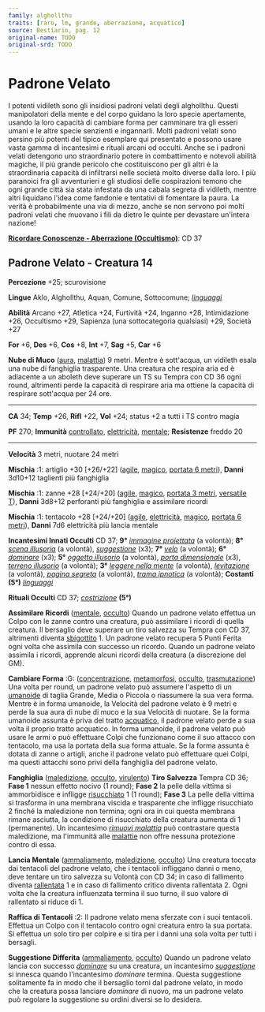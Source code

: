 ```yaml
---
family: alghollthu
traits: [raro, lm, grande, aberrazione, acquatico]
source: Bestiario, pag. 12
original-name: TODO
original-srd: TODO
---
```


# Padrone Velato

I potenti vidileth sono gli insidiosi padroni velati degli alghollthu. Questi
manipolatori della mente e del corpo guidano la loro specie apertamente, usando
la loro capacità di cambiare forma per camminare tra gli esseri umani e le altre
specie senzienti e ingannarli. Molti padroni velati sono persino più potenti del
tipico esemplare qui presentato e possono usare vasta gamma di incantesimi e
rituali arcani od occulti. Anche se i padroni velati detengono uno straordinario
potere in combattimento e notevoli abilità magiche, il più grande pericolo che
costituiscono per gli altri è la straordinaria capacità di infiltrarsi nelle
società molto diverse dalla loro. I più paranoici fra gli avventurieri e gli
studiosi delle cospirazioni temono che ogni grande città sia stata infestata da
una cabala segreta di vidileth, mentre altri liquidano l'idea come fandonie e
tentativi di fomentare la paura. La verità è probabilmente una via di mezzo,
anche se non servono poi molti padroni velati che muovano i fili da dietro le
quinte per devastare un'intera nazione!

**[Ricordare Conoscenze - Aberrazione (Occultismo)](/azioni/ricordare-conoscenze)**:
CD 37

## Padrone Velato - Creatura 14

**Percezione** +25; scurovisione

**Lingue** Aklo, Alghollthu, Aquan, Comune, Sottocomune;
_[linguaggi](/incantesimi/linguaggi)_

**Abilità** Arcano +27, Atletica +24, Furtività +24, Inganno +28, Intimidazione
+26, Occultismo +29, Sapienza (una sottocategoria qualsiasi) +29, Società +27

**For** +6, **Des** +6, **Cos** +8, **Int** +7, **Sag** +5, **Car** +6

**Nube di Muco** ([aura](/tratti/aura), [malattia](/tratti/malattia)) 9 metri.
Mentre è sott'acqua, un vidileth esala una nube di fanghiglia trasparente. Una
creatura che respira aria ed è adiacente a un aboleth deve superare un TS su
Tempra con CD 36 ogni round, altrimenti perde la capacità di respirare aria ma
ottiene la capacità di respirare sott'acqua per 24 ore.

---

**CA** 34; **Temp** +26, **Rifl** +22, **Vol** +24; status +2 a tutti i TS
contro magia

**PF** 270; **Immunità** [controllato](/condizioni/controllato),
[elettricità](/condizioni/elettricita), [mentale](/condizioni/mentale);
**Resistenze** freddo 20

---

**Velocità** 3 metri, nuotare 24 metri

**Mischia** :1: artiglio +30 \[+26/+22] ([agile](/tratti/agile),
[magico](/tratti/magico), [portata 6 metri](/tratti/portata)), **Danni** 3d10+12
taglienti più fanghiglia

**Mischia** :1: zanne +28 \[+24/+20] ([agile](/tratti/agile),
[magico](/tratti/magico), [portata 3 metri](/tratti/portata),
[versatile T](/tratti/versatile)), **Danni** 3d8+12 perforanti più fanghiglia e
assimilare ricordi

**Mischia** :1: tentacolo +28 \[+24/+20] ([agile](/tratti/agile),
[elettricità](/tratti/elettricita), [magico](/tratti/magico),
[portata 6 metri](/tratti/portata)), **Danni** 7d6 elettricità più lancia
mentale

**Incantesimi Innati Occulti** CD 37; **9°**
_[immagine proiettata](/incantesimi/immagine-proiettata)_ (a volontà); **8°**
_[scena illusoria](/incantesimi/scena-illusoria)_ (a volontà),
_[suggestione](/incantesimi/suggestione)_ (x3); **7°**
_[velo](/incantesimi/velo)_ (a volontà); **6°**
_[dominare](/incantesimi/dominare)_ (x3); **5°**
_[oggetto illusorio](/incantesimi/oggetto-illusorio)_ (a volontà),
_[porta dimensionale](/incantesimi/porta-dimensionale)_ (x3),
_[terreno illusorio](/incantesimi/terreno-illusorio)_ (a volontà); **3°**
_[leggere nella mente](/incantesimi/leggere-nella-mente)_ (a volontà),
_[levitazione](/incantesimi/levitazione)_ (a volontà),
_[pagina segreta](/incantesimi/pagina-segreta)_ (a volontà),
_[trama ipnotica](/incantesimi/trama-ipnotica)_ (a volontà); **Costanti (5°)**
_[linguaggi](/incantesimi/linguaggi)_

**Rituali Occulti** CD 37; _[costrizione](/incantesimi/rituali)_ **(5°)**

**Assimilare Ricordi** ([mentale](/tratti/mentale), [occulto](/tratti/occulto))
Quando un padrone velato effettua un Colpo con le zanne contro una creatura, può
assimilare i ricordi di quella creatura. Il bersaglio deve superare un tiro
salvezza su Tempra con CD 37, altrimenti diventa
[sbigottito](/condizioni/sbigottito) 1. Un padrone velato recupera 5 Punti
Ferita ogni volta che assimila con successo un ricordo. Quando un padrone velato
assimila i ricordi, apprende alcuni ricordi della creatura (a discrezione del
GM).

**Cambiare Forma** :G: ([concentrazione](/tratti/concentrazione),
[metamorfosi](/tratti/metamorfosi), [occulto](/tratti/occulto),
[trasmutazione](/tratti/trasmutazione)) Una volta per round, un padrone velato
può assumere l'aspetto di un [umanoide](/tratti/umanoide) di taglia Grande,
Media o Piccola o riassumere la sua vera forma. Mentre è in forma umanoide, la
Velocità del padrone velato è 9 metri e perde la sua aura di nube di muco e la
sua Velocità di nuotare. Se la forma umanoide assunta è priva del tratto
[acquatico](/tratti/acquatico), il padrone velato perde a sua volta il proprio
tratto acquatico. ln forma umanoide, il padrone velato può usare le armi o può
effettuare Colpi che funzionano come il suo attacco con tentacolo, ma usa la
portata della sua forma attuale. Se la forma assunta è dotata di zanne o
artigli, anche il padrone velato può effettuare quei Colpi, ma questi attacchi
sono privi della fanghiglia del padrone velato.

**Fanghiglia** ([maledizione](/tratti/maledizione), [occulto](/tratti/occulto),
[virulento](/tratti/virulento)) **Tiro Salvezza** Tempra CD 36; **Fase 1**
nessun effetto nocivo (1 round); **Fase 2** la pelle della vittima si
ammorbidisce e infligge [risucchiato](/condizioni/risucchiato) 1 (1 round);
**Fase 3** La pelle della vittima si trasforma in una membrana viscida e
trasparente che infligge risucchiato 2 finché la maledizione non termina; ogni
ora in cui questa membrana rimane asciutta, la condizione di risucchiato della
creatura aumenta di 1 (permanente). Un incantesimo
_[rimuovi malattia](/incantesimi/rimuovi-malattia)_ può contrastare questa
maledizione, ma l'immunità alle [malattie](/tratti/malattia) non offre nessuna
protezione contro di essa.

**Lancia Mentale** ([ammaliamento](/tratti/ammaliamento),
[maledizione](/tratti/maledizione), [occulto](/tratti/occulto)) Una creatura
toccata dai tentacoli del padrone velato, che i tentacoli infliggano danni o
meno, deve tentare un tiro salvezza su Volontà con CD 34; in caso di fallimento
diventa [rallentata](/condizioni/rallentato) 1 e in caso di fallimento critico
diventa rallentata 2. Ogni volta che la creatura influenzata termina il suo
turno, il suo valore di rallentato si riduce di 1.

**Raffica di Tentacoli** :2: Il padrone velato mena sferzate con i suoi
tentacoli. Effettua un Colpo con il tentacolo contro ogni creatura entro la sua
portata. Si effettua un solo tiro per colpire e si tira per i danni una sola
volta per tutti i bersagli.

**Suggestione Differita** ([ammaliamento](/tratti/ammaliamento),
[occulto](/tratti/occulto)) Quando un padrone velato lancia con successo
_[dominare](/incantesimi/dominare)_ su una creatura, un incantesimo
_[suggestione](/incantesimi/suggestione)_ si innesca quando l'incantesimo
_dominare_ termina. Questa suggestione solitamente fa in modo che il bersaglio
torni dal padrone velato, in modo che la creatura possa lanciare _dominare_ di
nuovo, ma un padrone velato può regolare la suggestione su ordini diversi se lo
desidera.
